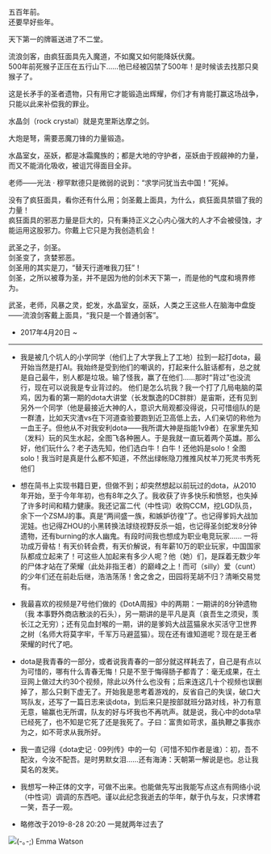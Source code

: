 五百年前。  
还要早好些年。  

天下第一的牌匾送进了不二堂。  

流浪剑客，由疯狂面具先入魔道，不如魔又如何能降妖伏魔。  
500年前死猴子正压在五行山下……他已经被囚禁了500年！是时候该去找那只臭猴子了。  

这是长矛手的圣者遗物，只有用它才能锻造出辉耀，你们才有肯能打赢这场战争，只能以此来补偿我的罪业。  

水晶剑（rock crystal）就是克里斯达摩之剑。  

大炮是弩，需要恶魔刀锋的力量锻造。  

水晶室女，巫妖，都是冰霜魔族的；都是大地的守护者，巫妖由于觊觎神的力量，而又不能消化吸收，被诅咒得面目全非。  

老师——光法 · 穆罕默德只是微弱的说到：“求学问犹当去中国！”死掉。  

没有了疯狂面具，看你还有什么用；剑圣戴上面具，为什么，疯狂面具禁锢了我的力量！  
疯狂面具的邪恶力量是巨大的，只有秉持正义之心内心强大的人才不会被侵蚀，才能运用这股邪力。你戴上它只是为我创造机会！  

武圣之子，剑圣。  
剑圣变了，贪婪邪恶。  
剑圣用的其实是刀，“替天行道唯我刀狂”！  
剑圣，之所以被尊为圣，并不是因为他的剑术天下第一，而是他的气度和境界修为。  

武圣，老师，风暴之灵，蛇发，水晶室女，巫妖，人类之王这些人在脑海中盘旋——流浪剑客戴上面具，“我只是一个普通剑客”。  

- 2017年4月20日 ~ 
* * *
- 我是被几个坑人的小学同学（他们上了大学我上了工地）拉到一起打dota，最开始当然是打AI。我始终是受到他们的嘲讽的，打起来什么脏话都有，总之就是自己最牛，别人都是垃圾。输了怪我，赢了在他们……那时“背过”也没流行，现在可以说我是专业背过的。
他们是怎么坑我？我一个打了几局电脑的菜鸡，因为看的第一期的dota大讲堂（长发飘逸的DC胖胖）是宙斯，还有见到另外一个同学（他是最接近大神的人，意识大局观都没得说，只可惜组队的是一群渣，比如天灾渣vs在下河道查验要跑到近卫高低上去，人们亲切的称他为一血王子。但他从不对我安利dota——我所谓大神是指能1v9者）在家里先知（发料）玩的风生水起，全图飞各种圈人。于是我就一直玩着两个英雄。那么好，他们玩什么？老子选先知，他们选白牛！白牛！还他妈是solo！全图solo！我当时是真是什么都不知道，不然出绿帐隐刀推推风杖羊刀死灵书秀死他们
- 想在简书上实现书籍日更，但做不到；却突然想起以前玩过的dota，从2010年开始，至于今年年初，也有8年之久了。我收获了许多快乐和愤怒，也失掉了许多时间和精力健康。我还记富二代（中性词）收购CCM，挖LGD队员，余下一个ZSMJ的事。真是“两间盛一族，和嫉妒彷徨”了。也记得爹妈大战加泥娃。也记得ZHOU的小黑转换法球绕视野反杀一姐，也记得圣剑蛇发8分钟遗物，还有burning的水人幽鬼。有段时间我也想成为职业电竞玩家……
一将功成万骨枯！有天价转会费，有天价解说，有年薪10万的职业玩家，中国国家队都成立起来了！可这些人加起来有多少人呢？他（她）们，是踩着无数少年的尸体才站在了荣耀（此处非指王者）的巅峰之上！而可（silly）爱（cunt）的少年们还在前赴后继，浩浩荡荡！舍之舍之，田园将芜胡不归？清晰交易觉有。
- 我最喜欢的视频是7号他们做的《DotA周报》中的两期：一期讲的8分钟遗物（我 本事野外商店散淡的石头），另一期讲的是平凡是真（哀吾生之须臾，羡长江之无穷）；还有见血封喉的一期，讲的是爹妈大战蓝猫泉水买活守卫世界之树（名师大将莫字牢，千军万马避蓝猫）。现在还有谁知道呢？现在是王者荣耀的时代了吧。
- dota是我青春的一部分，或者说我青春的一部分就这样耗去了，自己是有点以为可惜的，哪有什么青春无悔！只是不至于悔得肠子都青了：毫无成果，在土豆网上做过大约30个视频，除此以外什么也没有；后来连这几十个视频也误删掉了，那么只剩下虚无了。开始我是思考着游戏的，反省自己的失误，破口大骂队友，还写了一篇日志来谈dota，到后来只是按部就班分路对线，补刀有意无意，输赢也无所谓，队友的好与坏我也不再吭声。就是说，我心中的dota早已经死了，也不知是它死了还是我死了。子曰：富贵如苛求，虽执鞭之事我亦为之，如不苛求从我所好。
- 我一直记得《dota史记 · 09列传》中的一句（可惜不知作者是谁）：初，吾不配汝，今汝不配吾。是时男默女泪……还有海涛：天朝第一解说是也。总让我莫名的发笑。
- 我想写一种正体的文字，可做不出来。也能做先写出我能写点这点有网络小说（中性词）调调的东西吧。谨以此纪念我逝去的华年，献于仇与友，只求博君一笑，吾子一观。

- 略修改于2019-8-28 20:20 一晃就两年过去了  

![(-｡-;) Emma Watson](http://upload-images.jianshu.io/upload_images/5674982-fd53790d8ff17b64.gif?imageMogr2/auto-orient/strip)
